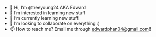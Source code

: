 - 👋 Hi, I’m @treeyoung24 AKA Edward 
- 👀 I’m interested in learning new stuff
- 🌱 I’m currently learning new stuff!
- 💞️ I’m looking to collaborate on everything :)
- 📫 How to reach me? Email me through edwardphan04@gmail.com!!


<!---
treeyoung24/treeyoung24 is a ✨ special ✨ repository because its `README.md` (this file) appears on your GitHub profile.
You can click the Preview link to take a look at your changes.
--->
